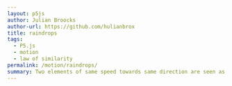 ```yaml
---  
layout: p5js
author: Julian Broocks
author-url: https://github.com/hulianbrox
title: raindrops
tags: 
  - P5.js
  - motion
  - law of similarity
permalink: /motion/raindrops/
summary: Two elements of same speed towards same direction are seen as grouped together.
--- 
```

